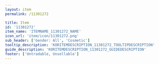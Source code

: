 ```yaml
---
layout: item
permalink: /11301272

title: Item
id: '11301272'
item_name: 'ITEMNAME_11301272_NAME'
icon_url: 'item/icon/11301272.png'
sub_header: ['Gender: All', 'Cosmetic']
tooltip_description: 'KORITEMDESCRIPTION_11301272_TOOLTIPDESCRIPTION'
guide_description: 'KORITEMDESCRIPTION_11301272_GUIDEDESCRIPTION'
footer: ['Untradable, Unsellable']
---
```

